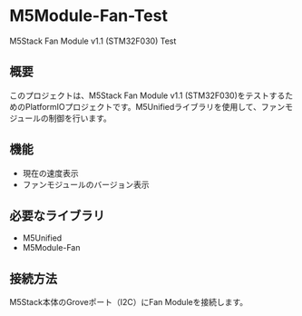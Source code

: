 # M5Module-Fan-Test
M5Stack Fan Module v1.1 (STM32F030) Test

## 概要
このプロジェクトは、M5Stack Fan Module v1.1 (STM32F030)をテストするためのPlatformIOプロジェクトです。M5Unifiedライブラリを使用して、ファンモジュールの制御を行います。

## 機能
- 現在の速度表示
- ファンモジュールのバージョン表示


## 必要なライブラリ
- M5Unified
- M5Module-Fan

## 接続方法
M5Stack本体のGroveポート（I2C）にFan Moduleを接続します。
